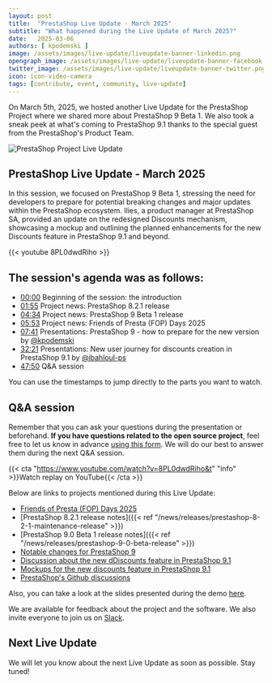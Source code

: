 ```yaml
---
layout: post
title:  "PrestaShop Live Update - March 2025"
subtitle: "What happened during the Live Update of March 2025?"
date:   2025-03-06
authors: [ kpodemski ]
image: /assets/images/live-update/liveupdate-banner-linkedin.png
opengraph_image: /assets/images/live-update/liveupdate-banner-facebook.png
twitter_image: /assets/images/live-update/liveupdate-banner-twitter.png
icon: icon-video-camera
tags: [contribute, event, community, live-update]
---
```


On March 5th, 2025, we hosted another Live Update for the PrestaShop Project where we shared more about PrestaShop 9 Beta 1. We also took a sneak peek at what's coming to PrestaShop 9.1 thanks to the special guest from the PrestaShop's Product Team.

![PrestaShop Project Live Update](/assets/images/live-update/liveupdate-banner-linkedin.png)

## PrestaShop Live Update - March 2025

In this session, we focused on PrestaShop 9 Beta 1, stressing the need for developers to prepare for potential breaking changes and major updates within the PrestaShop ecosystem. Ilies, a product manager at PrestaShop SA, provided an update on the redesigned Discounts mechanism, showcasing a mockup and outlining the planned enhancements for the new Discounts feature in PrestaShop 9.1 and beyond.

{{< youtube 8PL0dwdRiho >}}

## The session's agenda was as follows:

- [00:00](https://www.youtube.com/watch?v=8PL0dwdRiho) Beginning of the session: the introduction
- [01:55](https://youtu.be/8PL0dwdRiho?t=115) Project news: PrestaShop 8.2.1 release
- [04:34](https://youtu.be/8PL0dwdRiho?t=274) Project news: PrestaShop 9 Beta 1 release
- [05:53](https://youtu.be/8PL0dwdRiho?t=353) Project news: Friends of Presta (FOP) Days 2025
- [07:41](https://youtu.be/8PL0dwdRiho?t=461) Presentations: PrestaShop 9 - how to prepare for the new version by [@kpodemski](https://github.com/kpodemski)
- [32:21](https://youtu.be/8PL0dwdRiho?t=1941) Presentations: New user journey for discounts creation in PrestaShop 9.1 by [@ibahloul-ps](https://github.com/ibahloul-ps)
- [47:50](https://youtu.be/8PL0dwdRiho?t=2870) Q&A session

You can use the timestamps to jump directly to the parts you want to watch.

## Q&A session

Remember that you can ask your questions during the presentation or beforehand. **If you have questions related to the open source project**, feel free to let us know in advance [using this form](https://forms.gle/FWazuZnXBtFPauFZ7). We will do our best to answer them during the next Q&A session.

{{< cta "https://www.youtube.com/watch?v=8PL0dwdRiho&t" "info" >}}Watch replay on YouTube{{< /cta >}}

Below are links to projects mentioned during this Live Update:

- [Friends of Presta (FOP) Days 2025](https://friendsofpresta.org/friends-of-presta-day-fop-day/)
- [PrestaShop 8.2.1 release notes]({{< ref "/news/releases/prestashop-8-2-1-maintenance-release" >}})
- [PrestaShop 9.0 Beta 1 release notes]({{< ref "/news/releases/prestashop-9-0-beta-release" >}})
- [Notable changes for PrestaShop 9](https://devdocs.prestashop-project.org/9/modules/core-updates/9.0/)
- [Discussion about the new dDiscounts feature in PrestaShop 9.1](https://github.com/PrestaShop/PrestaShop/discussions/37972)
- [Mockups for the new discounts feature in PrestaShop 9.1](https://www.figma.com/design/EuEiXX0isa1S43MBZ2O9ON/Discounts?node-id=740-86653&p=f&t=zuojsAUU2JnwBCKQ-0)
- [PrestaShop's Github discussions](https://github.com/PrestaShop/PrestaShop/discussions/)

Also, you can take a look at the slides presented during the demo [here](https://docs.google.com/presentation/d/1eJZbyiYSxkB5gqI2QrLjZVMHJmR8dwBcgEHwfVuDmFI/edit?usp=sharing).

We are available for feedback about the project and the software. We also invite everyone to join us on [Slack](https://www.prestashop-project.org/slack/).

## Next Live Update

We will let you know about the next Live Update as soon as possible. Stay tuned!
